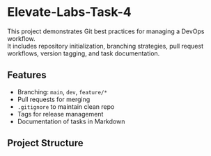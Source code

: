 # Elevate-Labs-Task-4

This project demonstrates Git best practices for managing a DevOps workflow.  
It includes repository initialization, branching strategies, pull request workflows, version tagging, and task documentation.

## Features
- Branching: `main`, `dev`, `feature/*`
- Pull requests for merging
- `.gitignore` to maintain clean repo
- Tags for release management
- Documentation of tasks in Markdown

## Project Structure
